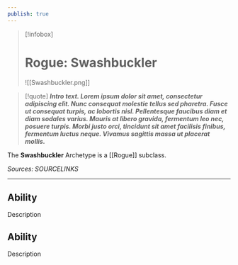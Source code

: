 ```yaml
---
publish: true
---
```

> [!infobox]
> # Rogue: Swashbuckler
> ![[Swashbuckler.png]]

> [!quote]
> **_Intro text. Lorem ipsum dolor sit amet, consectetur adipiscing elit. Nunc consequat molestie tellus sed pharetra. Fusce ut consequat turpis, ac lobortis nisl. Pellentesque faucibus diam et diam sodales varius. Mauris at libero gravida, fermentum leo nec, posuere turpis. Morbi justo orci, tincidunt sit amet facilisis finibus, fermentum luctus neque. Vivamus sagittis massa ut placerat mollis._**

The **Swashbuckler** Archetype is a [[Rogue]] subclass.

*Sources: SOURCELINKS*
***
## Ability
Description
## Ability
Description